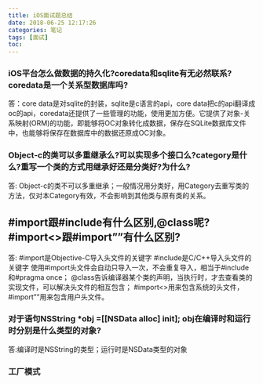 ```yaml
---
title: iOS面试题总结
date: 2018-06-25 12:17:26
categories: 笔记
tags: [面试]
toc: 
---
```


### iOS平台怎么做数据的持久化?coredata和sqlite有无必然联系?coredata是一个关系型数据库吗?
<!--more-->
答：core data是对sqlite的封装，sqlite是c语言的api，core data把c的api翻译成oc的api，coredata还提供了一些管理的功能，使用更加方便。它提供了对象-关系映射(ORM)的功能，即能够将OC对象转化成数据，保存在SQLite数据库文件中，也能够将保存在数据库中的数据还原成OC对象。

### Object-c的类可以多重继承么?可以实现多个接口么?category是什么?重写一个类的方式用继承好还是分类好?为什么?
答: Object-c的类不可以多重继承；一般情况用分类好，用Category去重写类的方法，仅对本Category有效，不会影响到其他类与原有类的关系。

## #import跟#include有什么区别,@class呢?#import<>跟#import””有什么区别?
答: #import是Objective-C导入头文件的关键字
#include是C/C++导入头文件的关键字
使用#import头文件会自动只导入一次，不会重复导入，相当于#include和#pragma once；
@class告诉编译器某个类的声明，当执行时，才去查看类的实现文件，可以解决头文件的相互包含；
#import<>用来包含系统的头文件，#import””用来包含用户头文件。

### 对于语句NSString *obj =[[NSData alloc] init]; obj在编译时和运行时分别是什么类型的对象?
答:编译时是NSString的类型；运行时是NSData类型的对象

### 工厂模式

